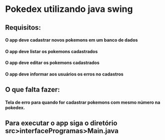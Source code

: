 # Pokedex utilizando java swing

## Requisitos:
#### O app deve cadastrar novos pokemons em um banco de dados
#### O app deve listar os pokemons cadastrados
#### O app deve editar os pokemons cadastrados
#### O app deve informar aos usuários os erros no cadastros

## O que falta fazer:
#### Tela de erro para quando for cadastrar pokemons com mesmo número na pokedex.

## Para executar o app siga o diretório src>interfaceProgramas>Main.java
